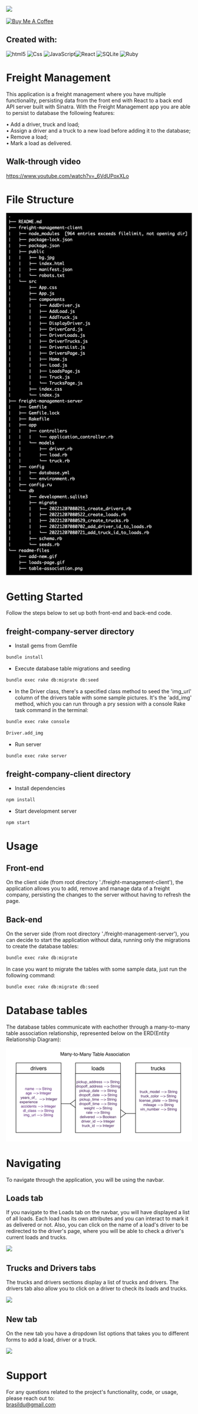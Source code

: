 ![](https://visitor-badge.glitch.me/badge?page_id=puneethreddyhc.onlineadv)

<a href="https://www.buymeacoffee.com/brasildu" target="_blank"><img src="https://cdn.buymeacoffee.com/buttons/v2/default-yellow.png" alt="Buy Me A Coffee" width="195" height="55"></a>

## Created with:  

<img alt="html5" src="https://img.shields.io/badge/HTML5-E34F26?style=for-the-badge&logo=html5&logoColor=white" /> <img alt="Css" src="https://img.shields.io/badge/CSS-239120?&style=for-the-badge&logo=css3&logoColor=white" /> <img alt="JavaScript" src="https://img.shields.io/badge/JavaScript-323330?style=for-the-badge&logo=javascript&logoColor=F7DF1E" /><img alt="React" src="https://img.shields.io/badge/React-20232A?style=for-the-badge&logo=react&logoColor=61DAFB" /> <img alt="SQLite" src="https://img.shields.io/badge/SQLite-07405E?style=for-the-badge&logo=sqlite&logoColor=white" /> <img alt="Ruby" src="https://img.shields.io/badge/Ruby-CC342D?style=for-the-badge&logo=ruby&logoColor=white" />

# Freight Management
This application is a freight management where you have multiple functionality, persisting data from the front end with React to a back end API server built with Sinatra. With the Freight Management app you are able to persist to database the following features:

• Add a driver, truck and load;  
• Assign a driver and a truck to a new load before adding it to the database;  
• Remove a load;  
• Mark a load as delivered.  

## Walk-through video
https://www.youtube.com/watch?v=_6VdUPoxXLo

# File Structure

<img alt='file-structure' src='./readme-files/file-structure.png' />  

# Getting Started
Follow the steps below to set up both front-end and back-end code.

## freight-company-server directory

- Install gems from Gemfile

 ```bash
bundle install
  ```

- Execute database table migrations and seeding

 ```bash
 bundle exec rake db:migrate db:seed
  ```
  
- In the Driver class, there's a specified class method to seed the 'img_url' column of the drivers table with some sample pictures. It's the 'add_img' method, which you can run through a pry session with a console Rake task command in the terminal:

 ```bash
 bundle exec rake console
  ```

 ```bash
 Driver.add_img 
  ```

- Run server

 ```bash
bundle exec rake server
  ```

## freight-company-client directory

- Install dependencies  

 ```bash
npm install
  ```
  
- Start development server  
  
 ```bash
npm start
  ```



# Usage

## Front-end
On the client side (from root directory './freight-management-client'), the application allows you to add, remove and manage data of a freight company, persisting the changes to the server without having to refresh the page.


## Back-end
On the server side (from root directory './freight-management-server'), you can decide to start the application without data, running only the migrations to create the database tables:

 ```bash
 bundle exec rake db:migrate
  ```

In case you want to migrate the tables with some sample data, just run the following command:

 ```bash
 bundle exec rake db:migrate db:seed
  ```

# Database tables

The database tables communicate with eachother through a many-to-many table association relationship, represented below on the ERD(Entity Relationship Diagram):

<img alt="table-association" src='./readme-files/many-to-many.png' />  


# Navigating
To navigate through the application, you will be using the navbar.

## Loads tab
If you navigate to the Loads tab on the navbar, you will have displayed a list of all loads. Each load has its own attributes and you can interact to mark it as delivered or not.
Also, you can click on the name of a load's driver to be redirected to the driver's page, where you will be able to check a driver's current loads and trucks.

![](./readme-files/loads-page.gif)

## Trucks and Drivers tabs
The trucks and drivers sections display a list of trucks and drivers. The drivers tab also allow you to click on a driver to check its loads and trucks.

![](./readme-files/trucks-drivers.gif)

## New tab
On the new tab you have a dropdown list options that takes you to different forms to add a load, driver or a truck.

![](./readme-files/add-new.gif)

# Support
For any questions related to the project's functionality, code, or usage, please reach out to:  
brasildu@gmail.com
